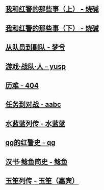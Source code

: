 

## [我和红警的那些事（上） - 烧碱](article/shaojian.md)

## [我和红警的那些事（下） - 烧碱](article/shaojian-2.md)
## [从队员到副队 - 梦兮](article/mengxi.md)

## [游戏·战队·人 - yusp](article/yusp.md)

## [历难 - 404](article/404.md)

## [任务到对战 - aabc](article/aabc.md)

## [水蓝蓝列传 - 水蓝蓝](article/shuilanlan.md)

## [qg的红警史 - qg](article/qg.md)

## [汉书·鲶鱼简史 - 鲶鱼](article/nianyu.md)

## [玉笙列传 - 玉笙（嘉宾）](article/yusheng.md)